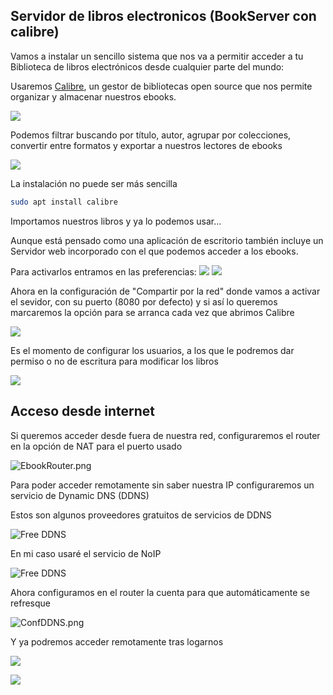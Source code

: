 ## Servidor de libros electronicos (BookServer con calibre)

Vamos a instalar un sencillo sistema que nos va a permitir acceder a tu Biblioteca de libros electrónicos desde cualquier parte del mundo:

Usaremos [Calibre](https://calibre-ebook.com/), un gestor de bibliotecas open source que nos permite organizar y almacenar nuestros ebooks.

![](./images/Calibre_libros.png)

Podemos filtrar buscando por título, autor, agrupar por colecciones, convertir entre formatos y exportar a nuestros lectores de ebooks

![](./images/Calibre_Filtro_autor.png)


La instalación no puede ser más sencilla
```sh
sudo apt install calibre
```

Importamos nuestros libros y ya lo podemos usar...

Aunque está pensado como una aplicación de escritorio también incluye un Servidor web incorporado con el que podemos acceder a los ebooks. 

Para activarlos entramos en las preferencias:
![](./images/Calibre_preferencias.png)
![](./images/Calibre_conf.png)

Ahora en la configuración de "Compartir por la red" donde vamos a activar el sevidor, con su puerto (8080 por defecto) y si así lo queremos marcaremos la opción para se arranca cada vez que abrimos Calibre

![](./images/Calibre_Conf_servidor.png)

Es el momento de configurar los usuarios, a los que le podremos dar permiso o no de escritura para modificar los libros

![](./images/Calibre_Usuarios.png)

## Acceso desde internet

Si queremos acceder desde fuera de nuestra red, configuraremos el router en la opción de NAT para el puerto usado

![EbookRouter.png](./images/EbookRouter.png)

Para poder acceder remotamente sin saber nuestra IP  configuraremos un servicio de Dynamic DNS (DDNS) 

Estos son algunos proveedores gratuitos de servicios de DDNS

![Free DDNS](./images/FreeDDNS.png)

En mi caso usaré el servicio de NoIP

![Free DDNS](./images/NoIP.png)

Ahora configuramos en el router la cuenta para que automáticamente se refresque

![ConfDDNS.png](./images/ConfDDNS.png)

Y ya podremos acceder remotamente tras logarnos

![](./images/CalibreUsuarios.jpg)


![](./images/CalibreBiblioteca.jpg)

